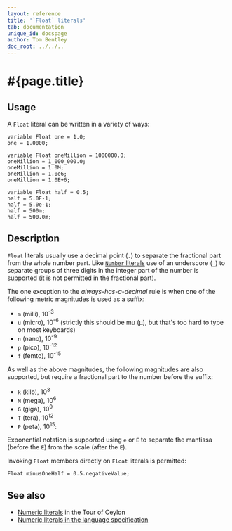 ```yaml
---
layout: reference
title: '`Float` literals'
tab: documentation
unique_id: docspage
author: Tom Bentley
doc_root: ../../..
---
```

# #{page.title}

## Usage 

A `Float` literal can be written in a variety of ways:

<!-- cat: void m() { -->
    variable Float one = 1.0;
    one = 1.0000;
    
    variable Float oneMillion = 1000000.0;
    oneMillion = 1_000_000.0;
    oneMillion = 1.0M;
    oneMillion = 1.0e6;
    oneMillion = 1.0E+6;
    
    variable Float half = 0.5;
    half = 5.0E-1;
    half = 5.0e-1;
    half = 500m;
    half = 500.0m;
<!-- cat: } -->

## Description

`Float` literals usually use a decimal point (`.`) to separate the fractional 
part from the whole number part. Like [`Number` literals](../number) use of an 
underscore (`_`) to separate groups of three digits in the integer part of the 
number is supported (it is not permitted in the fractional part).

The one exception to the *always-has-a-decimal* rule is when one of the 
following metric magnitudes is used as a suffix:

* `m` (milli), 10<sup>-3</sup>
* `u` (micro), 10<sup>-6</sup> (strictly this should be mu (μ), but that's too 
  hard to type on most keyboards)
* `n` (nano), 10<sup>-9</sup>
* `p` (pico), 10<sup>-12</sup>
* `f` (femto), 10<sup>-15</sup>

As well as the above magnitudes, the following magnitudes are also 
supported, but require a fractional part to the number before the suffix:

* `k` (kilo), 10<sup>3</sup>
* `M` (mega), 10<sup>6</sup>
* `G` (giga), 10<sup>9</sup>
* `T` (tera), 10<sup>12</sup>
* `P` (peta), 10<sup>15</sup>:

Exponential notation is supported using `e` or `E` to separate the mantissa 
(before the `E`) from the scale (after the `E`). 

Invoking `Float` members directly on `Float` literals is permitted:

    Float minusOneHalf = 0.5.negativeValue;

## See also

* [Numeric literals](#{page.doc_root}/tour/language-module/#numeric_literals) 
  in the Tour of Ceylon 
* [Numeric literals in the language specification](#{site.urls.spec_current}#numericliterals)

